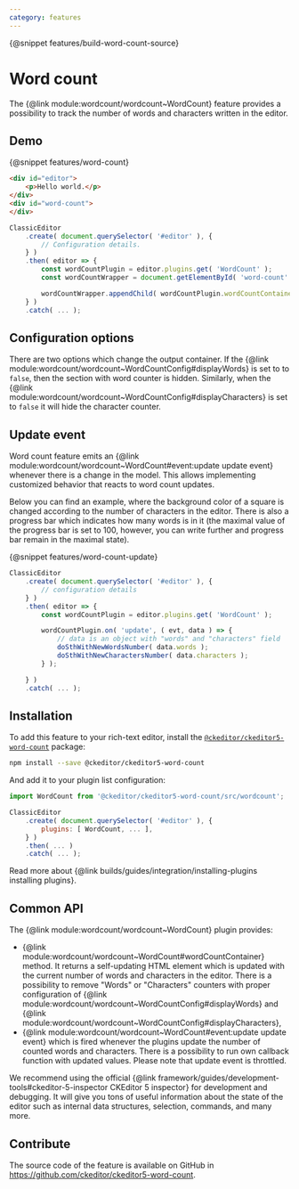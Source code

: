 ```yaml
---
category: features
---
```


{@snippet features/build-word-count-source}

# Word count

The {@link module:wordcount/wordcount~WordCount} feature provides a possibility to track the number of words and characters written in the editor.

## Demo

{@snippet features/word-count}

```html
<div id="editor">
	<p>Hello world.</p>
</div>
<div id="word-count">
</div>
```

```js
ClassicEditor
	.create( document.querySelector( '#editor' ), {
		// Configuration details.
	} )
	.then( editor => {
		const wordCountPlugin = editor.plugins.get( 'WordCount' );
		const wordCountWrapper = document.getElementById( 'word-count' );

		wordCountWrapper.appendChild( wordCountPlugin.wordCountContainer );
	} )
	.catch( ... );
```

## Configuration options

There are two options which change the output container. If the {@link module:wordcount/wordcount~WordCountConfig#displayWords} is set to to `false`, then the section with word counter is hidden. Similarly, when the {@link module:wordcount/wordcount~WordCountConfig#displayCharacters} is set to `false` it will hide the character counter.

## Update event

Word count feature emits an {@link module:wordcount/wordcount~WordCount#event:update update event} whenever there is a change in the model. This allows implementing customized behavior that reacts to word count updates.

Below you can find an example, where the background color of a square is changed according to the number of characters in the editor. There is also a progress bar which indicates how many words is in it (the maximal value of the progress bar is set to 100, however, you can write further and progress bar remain in the maximal state).

{@snippet features/word-count-update}

```js
ClassicEditor
	.create( document.querySelector( '#editor' ), {
		// configuration details
	} )
	.then( editor => {
		const wordCountPlugin = editor.plugins.get( 'WordCount' );

		wordCountPlugin.on( 'update', ( evt, data ) => {
			// data is an object with "words" and "characters" field
			doSthWithNewWordsNumber( data.words );
			doSthWithNewCharactersNumber( data.characters );
		} );

	} )
	.catch( ... );
```

## Installation

To add this feature to your rich-text editor, install the [`@ckeditor/ckeditor5-word-count`](https://www.npmjs.com/package/@ckeditor/ckeditor5-word-count) package:

```bash
npm install --save @ckeditor/ckeditor5-word-count
```

And add it to your plugin list configuration:

```js
import WordCount from '@ckeditor/ckeditor5-word-count/src/wordcount';

ClassicEditor
	.create( document.querySelector( '#editor' ), {
		plugins: [ WordCount, ... ],
	} )
	.then( ... )
	.catch( ... );
```

<info-box info>
	Read more about {@link builds/guides/integration/installing-plugins installing plugins}.
</info-box>

## Common API

The {@link module:wordcount/wordcount~WordCount} plugin provides:
  * {@link module:wordcount/wordcount~WordCount#wordCountContainer} method. It returns a self-updating HTML element which is updated with the current number of words and characters in the editor. There is a possibility to remove "Words" or "Characters" counters with proper configuration of {@link module:wordcount/wordcount~WordCountConfig#displayWords} and {@link module:wordcount/wordcount~WordCountConfig#displayCharacters},
  * {@link module:wordcount/wordcount~WordCount#event:update update event} which is fired whenever the plugins update the number of counted words and characters. There is a possibility to run own callback function with updated values. Please note that update event is throttled.

<info-box>
	We recommend using the official {@link framework/guides/development-tools#ckeditor-5-inspector CKEditor 5 inspector} for development and debugging. It will give you tons of useful information about the state of the editor such as internal data structures, selection, commands, and many more.
</info-box>

## Contribute

The source code of the feature is available on GitHub in https://github.com/ckeditor/ckeditor5-word-count.
